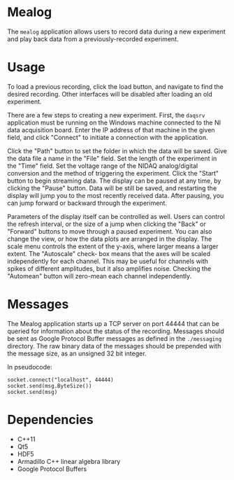Mealog
======

The `mealog` application allows users to record data during a new
experiment and play back data from a previously-recorded experiment.

Usage
=====

To load a previous recording, click the load button, and navigate to find
the desired recording. Other interfaces will be disabled after loading an
old experiment.

There are a few steps to creating a new experiment. First, the `daqsrv`
application must be running on the Windows machine connected to the NI
data acquisition board. Enter the IP address of that machine in the 
given field, and click "Connect" to initiate a connection with the 
application.

Click the "Path" button to set the folder in which the data will be saved.
Give the data file a name in the "File" field.
Set the length of the experiment in the "Time" field.
Set the voltage range of the NIDAQ analog/digital conversion and the method
of triggering the experiment.
Click the "Start" button to begin streaming data. The display can be paused
at any time, by clicking the "Pause" button. Data will be still be saved, and
restarting the display will jump you to the most recently received data. 
After pausing, you can jump forward or backward through the experiment.

Parameters of the display itself can be controlled as well. Users can control
the refresh interval, or the size of a jump when clicking the "Back" or "Forward"
buttons to move through a paused experiment. You can also change the view, or
how the data plots are arranged in the display. The scale menu controls the
extent of the y-axis, where larger means a larger extent. The "Autoscale" check-
box means that the axes will be scaled independently for each channel. This may
be useful for channels with spikes of different amplitudes, but it also 
amplifies noise. Checking the "Automean" button will zero-mean each channel
independently.

Messages
========

The Mealog application starts up a TCP server on port 44444 that can be
queried for information about the status of the recording. Messages should
be sent as Google Protocol Buffer messages as defined in the `./messaging`
directory. The raw binary data of the messages should be prepended with
the message size, as an unsigned 32 bit integer. 

In pseudocode:

	socket.connect("localhost", 44444)
	socket.send(msg.ByteSize())
	socket.send(msg)

Dependencies
============

- C++11
- Qt5
- HDF5
- Armadillo C++ linear algebra library
- Google Protocol Buffers
